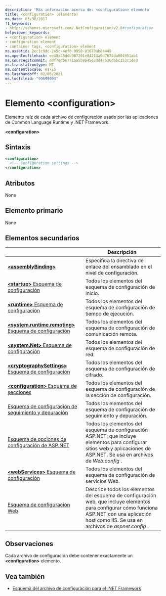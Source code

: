 ```yaml
---
description: 'Más información acerca de: <configuration> elemento'
title: <configuration> (elemento)
ms.date: 03/30/2017
f1_keywords:
- http://schemas.microsoft.com/.NetConfiguration/v2.0#configuration
helpviewer_keywords:
- <configuration> element
- configuration element
- container tags, <configuration> element
ms.assetid: 2ec1c9dc-2e5c-4ef0-9958-81670ab88449
ms.openlocfilehash: ee48a45ddb987201e84213a0d7674da004951ab1
ms.sourcegitcommit: ddf7edb67715a5b9a45e3dd44536dabc153c1de0
ms.translationtype: MT
ms.contentlocale: es-ES
ms.lasthandoff: 02/06/2021
ms.locfileid: "99699003"
---
```

# <a name="configuration-element"></a>Elemento \<configuration>

Elemento raíz de cada archivo de configuración usado por las aplicaciones de Common Language Runtime y .NET Framework.

**\<configuration>**

## <a name="syntax"></a>Sintaxis

```xml
<configuration>
  <!-- Configuration settings -->
</configuration>
```

## <a name="attributes"></a>Atributos

None

## <a name="parent-element"></a>Elemento primario

None

## <a name="child-elements"></a>Elementos secundarios

|     | Descripción |
| --- | ----------- |
| [**\<assemblyBinding>**](assemblybinding-element-for-configuration.md) | Especifica la directiva de enlace del ensamblado en el nivel de configuración.|
| [**\<startup>** Esquema de configuración](./startup/index.md) | Todos los elementos del esquema de configuración de inicio. |
| [**\<runtime>** Esquema de configuración](./runtime/index.md) | Todos los elementos del esquema de configuración de tiempo de ejecución. |
| [**\<system.runtime.remoting>** Esquema de configuración](/previous-versions/dotnet/netframework-4.0/z415cf9a(v=vs.100)) | Todos los elementos del esquema de configuración de comunicación remota. |
| [**\<system.Net>** Esquema de configuración](./network/index.md) | Todos los elementos del esquema de configuración de red. |
| [**\<cryptographySettings>** Esquema de configuración](./cryptography/index.md) | Todos los elementos del esquema de configuración de cifrado. |
| [**\<configuration>** Esquema de secciones](configuration-sections-schema.md) | Todos los elementos del esquema de configuración de la sección de configuración. |
| [Esquema de configuración de seguimiento y depuración](./trace-debug/index.md) | Todos los elementos del esquema de configuración de seguimiento y depuración. |
| [Esquema de opciones de configuración de ASP.NET](/previous-versions/dotnet/netframework-4.0/b5ysx397(v=vs.100)) | Todos los elementos del esquema de configuración ASP.NET, que incluye elementos para configurar sitios web y aplicaciones de ASP.NET. Se usa en archivos de *Web.config* . |
| [**\<webServices>** Esquema de configuración](/previous-versions/dotnet/netframework-4.0/cctwteet(v=vs.100)) | Todos los elementos del esquema de configuración de servicios Web. |
| [Esquema de configuración Web](./web/index.md) | Describe todos los elementos del esquema de configuración web, que incluye elementos para configurar cómo funciona ASP.NET con una aplicación host como IIS. Se usa en archivos de *aspnet.config* . |

## <a name="remarks"></a>Observaciones

Cada archivo de configuración debe contener exactamente un **\<configuration>** elemento.

## <a name="see-also"></a>Vea también

- [Esquema del archivo de configuración para el .NET Framework](index.md)
